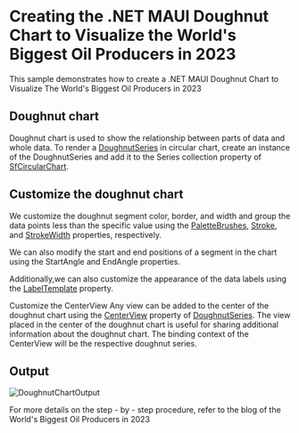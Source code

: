 # Creating the .NET MAUI Doughnut Chart to Visualize the World's Biggest Oil Producers in 2023
This sample demonstrates how to create a .NET MAUI Doughnut Chart to Visualize The World's Biggest Oil Producers in 2023

## Doughnut chart
Doughnut chart is used to show the relationship between parts of data and whole data. To render a [DoughnutSeries](https://help.syncfusion.com/cr/maui/Syncfusion.Maui.Charts.DoughnutSeries.html) in circular chart, create an instance of the DoughnutSeries and add it to the Series collection property of [SfCircularChart](https://help.syncfusion.com/cr/maui/Syncfusion.Maui.Charts.SfCircularChart.html).

## Customize the doughnut chart
We customize the doughnut segment color, border, and width and group the data points less than the specific value using the [PaletteBrushes](https://help.syncfusion.com/cr/maui/Syncfusion.Maui.Charts.ChartSeries.html#Syncfusion_Maui_Charts_ChartSeries_PaletteBrushes), [Stroke](https://help.syncfusion.com/cr/maui/Syncfusion.Maui.Charts.CircularSeries.html#Syncfusion_Maui_Charts_CircularSeries_Stroke), and [StrokeWidth](https://help.syncfusion.com/cr/maui/Syncfusion.Maui.Charts.CircularSeries.html#Syncfusion_Maui_Charts_CircularSeries_StrokeWidth) properties, respectively.

We can also modify the start and end positions of a segment in the chart using the StartAngle and EndAngle properties.

Additionally,we can also customize the appearance of the data labels using the [LabelTemplate](https://help.syncfusion.com/cr/maui/Syncfusion.Maui.Charts.ChartSeries.html#Syncfusion_Maui_Charts_ChartSeries_LabelTemplate) property. 

Customize the CenterView
Any view can be added to the center of the doughnut chart using the [CenterView](https://help.syncfusion.com/cr/maui/Syncfusion.Maui.Charts.DoughnutSeries.html#Syncfusion_Maui_Charts_DoughnutSeries_CenterView) property of [DoughnutSeries](https://help.syncfusion.com/cr/maui/Syncfusion.Maui.Charts.DoughnutSeries.html). The view placed in the center of the doughnut chart is useful for sharing additional information about the doughnut chart. The binding context of the CenterView will be the respective doughnut series.

## Output

![DoughnutChartOutput](https://github.com/SyncfusionExamples/Creating-the-.NET-MAUI-Pie-Chart-to-Visualize-the-World-s-Biggest-Oil-Producers-in-2023/assets/126754274/9db00bd5-46f0-4c90-b9c3-cdd2e53c5742)

For more details on the step - by - step procedure, refer to the blog of the World's Biggest Oil Producers in 2023
